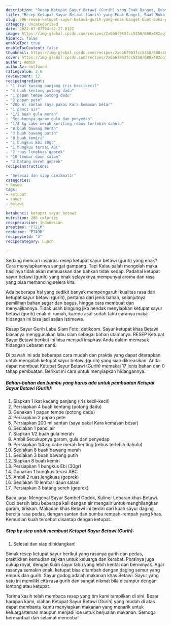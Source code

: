 ```yaml
---
description: "Resep Ketupat Sayur Betawi (Gurih) yang Enak Banget, Buat Buka Puasa}"
title: "Resep Ketupat Sayur Betawi (Gurih) yang Enak Banget, Buat Buka Puasa}"
slug: 796-resep-ketupat-sayur-betawi-gurih-yang-enak-banget-buat-buka-puasa
category: Uncategorized
date: 2022-07-07T04:32:27.812Z
image: https://img-global.cpcdn.com/recipes/2a6b6f963fcc5358/680x482cq70/ketupat-sayur-betawi-gurih-foto-resep-utama.jpg
hideToc: false
enableToc: true
enableTocContent: false
thumbnail: https://img-global.cpcdn.com/recipes/2a6b6f963fcc5358/680x482cq70/ketupat-sayur-betawi-gurih-foto-resep-utama.jpg
cover: https://img-global.cpcdn.com/recipes/2a6b6f963fcc5358/680x482cq70/ketupat-sayur-betawi-gurih-foto-resep-utama.jpg
author: Admin
authorAv: notfound
ratingvalue: 3.6
reviewcount: 12
recipeingredient:
- "1 ikat kacang panjang iris kecilkecil"
- "4 buah kentang potong dadu"
- "1 papan tempe potong dadu"
- "2 papan pete"
- "200 ml santan saya pakai Kara kemasan besar"
- "1 panci air"
- "1/2 buah gula merah"
- "Secukupnya garam gula dan penyedap"
- "1/4 kg cabe merah keriting rebus terlebih dahulu"
- "8 buah bawang merah"
- "3 buah bawang putih"
- "8 buah kemiri"
- "1 bungkus Ebi 30gr"
- "1 bungkus terasi ABC"
- "2 ruas lengkuas geprek"
- "10 lembar daun salam"
- "3 batang sereh geprek"
recipeinstructions:

- "Selesai dan siap dinikmati!"
categories:
- Resep
tags:
- ketupat
- sayur
- betawi

katakunci: ketupat sayur betawi 
nutrition: 286 calories
recipecuisine: Indonesian
preptime: "PT21M"
cooktime: "PT49M"
recipeyield: "3"
recipecategory: Lunch

---
```



Sedang mencari inspirasi resep ketupat sayur betawi (gurih) yang enak? Cara menyiapkannya sangat gampang. Tapi Kalau salah mengolah maka hasilnya tidak akan memuaskan dan bahkan tidak sedap. Padahal ketupat sayur betawi (gurih) yang enak selayaknya mempunyai aroma dan rasa yang bisa memancing selera kita.


Ada beberapa hal yang sedikit banyak mempengaruhi kualitas rasa dari ketupat sayur betawi (gurih), pertama dari jenis bahan, selanjutnya pemilihan bahan segar dan bagus, hingga cara membuat dan menyajikannya. Tidak usah bingung jika hendak menyiapkan ketupat sayur betawi (gurih) enak di rumah, karena asal sudah tahu caranya maka hidangan ini bisa jadi sajian istimewa.

Resep Sayur Gurih Labu Siam Foto: detikcom. Sayur ketupat khas Betawi biasanya menggunakan labu siam sebagai bahan utamanya. RESEP Ketupat Sayur Betawi berikut ini bisa menjadi inspirasi Anda dalam memasak hidangan Lebaran nanti.


Di bawah ini ada beberapa cara mudah dan praktis yang dapat diterapkan untuk mengolah ketupat sayur betawi (gurih) yang siap dikreasikan. Anda dapat membuat Ketupat Sayur Betawi (Gurih) memakai 17 jenis bahan dan 0 tahap pembuatan. Berikut ini cara untuk menyiapkan hidangannya.

<!--inarticleads1-->

##### Bahan-bahan dan bumbu yang harus ada untuk pembuatan Ketupat Sayur Betawi (Gurih):

1. Siapkan 1 ikat kacang panjang (iris kecil-kecil)
1. Persiapkan 4 buah kentang (potong dadu)
1. Gunakan 1 papan tempe (potong dadu)
1. Persiapkan 2 papan pete
1. Persiapkan 200 ml santan (saya pakai Kara kemasan besar)
1. Sediakan 1 panci air
1. Siapkan 1/2 buah gula merah
1. Ambil Secukupnya garam, gula dan penyedap
1. Persiapkan 1/4 kg cabe merah keriting (rebus terlebih dahulu)
1. Sediakan 8 buah bawang merah
1. Sediakan 3 buah bawang putih
1. Siapkan 8 buah kemiri
1. Persiapkan 1 bungkus Ebi (30gr)
1. Gunakan 1 bungkus terasi ABC
1. Ambil 2 ruas lengkuas (geprek)
1. Sediakan 10 lembar daun salam
1. Persiapkan 3 batang sereh (geprek)


Baca juga: Mengenal Sayur Sambel Godok, Kuliner Lebaran khas Betawi. Cuci bersih labu beberapa kali dengan air mengalir untuk menghilangkan garam, tiriskan. Makanan khas Betawi ini terdiri dari kuah sayur daging bercita rasa pedas, dengan santan dan bumbu rempah-rempah yang khas. Kemudian kuah tersebut disantap dengan ketupat.. 

<!--inarticleads2-->

##### Step by step untuk membuat Ketupat Sayur Betawi (Gurih):


1. Selesai dan siap dihidangkan!

Simak resep ketupat sayur berikut yang rasanya gurih dan pedas, praktikkan kemudian sajikan untuk keluarga dan kerabat. Porsinya juga cukup royal, dengan kuah sayur labu yang lebih kental dan berminyak. Agar rasanya semakin enak, ketupat bisa ditambah dengan daging semur yang empuk dan gurih. Sayur godog adalah makanan khas Betawi. Sayur yang satu ini memiliki cita rasa gurih dan sangat nikmat bila dicampur dengan lontong atau ketupat. 

Terima kasih telah membaca resep yang tim kami tampilkan di sini. Besar harapan kami, olahan Ketupat Sayur Betawi (Gurih) yang mudah di atas dapat membantu kamu menyiapkan makanan yang menarik untuk keluarga/teman maupun menjadi ide untuk berjualan makanan. Semoga bermanfaat dan selamat mencoba!
